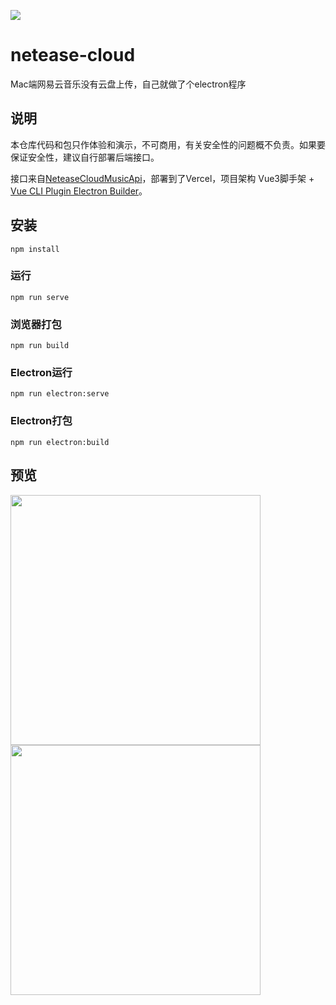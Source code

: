 ![](https://cdn.jsdelivr.net/gh/daodaolee/photobed@main/img/20220119050208.png)
# netease-cloud
Mac端网易云音乐没有云盘上传，自己就做了个electron程序
## 说明
本仓库代码和包只作体验和演示，不可商用，有关安全性的问题概不负责。如果要保证安全性，建议自行部署后端接口。

接口来自[NeteaseCloudMusicApi](https://github.com/Binaryify/NeteaseCloudMusicApi)，部署到了Vercel，项目架构 Vue3脚手架 + [Vue CLI Plugin Electron Builder](https://nklayman.github.io/vue-cli-plugin-electron-builder/)。

## 安装
```
npm install
```

### 运行
```
npm run serve
```

### 浏览器打包
```
npm run build
```
### Electron运行
```
npm run electron:serve
```

### Electron打包
```
npm run electron:build
```
## 预览
<img src="https://cdn.jsdelivr.net/gh/daodaolee/photobed@main/img/20220119050335.png" style="width: 400px">
<img src="https://cdn.jsdelivr.net/gh/daodaolee/photobed@main/img/20220119050305.png" style="width: 400px">
